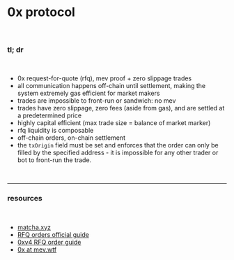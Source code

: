 # 0x protocol

<br>

### tl; dr

<br>

* 0x request-for-quote (rfq), mev proof + zero slippage trades
* all communication happens off-chain until settlement, making the system extremely gas efficient for market makers
* trades are impossible to front-run or sandwich: no mev
* trades have zero slippage, zero fees (aside from gas), and are settled at a predetermined price
* highly capital efficient (max trade size = balance of market marker)
* rfq liquidity is composable
* off-chain orders, on-chain settlement
* the `txOrigin` field must be set and enforces that the order can only be filled by the specified address - it is impossible for any other trader or bot to front-run the trade.



<br>

----

### resources

<br>

* [matcha.xyz](https://matcha.xyz/)
* [RFQ orders official guide](https://protocol.0x.org/en/latest/basics/orders.html#rfq-orders)
* [0xv4 RFQ order guide](https://gist.github.com/lampshade9909/cf16b2aa198e4df8d00702ffd7bf506a)
* [0x at mev.wtf](https://docs.google.com/presentation/d/1kde_3RPgHJP0vOP8GG92mlA7VtdGdHiGdrEGhFhx-5U/edit#slide=id.g465c39fec5_0_1309)
